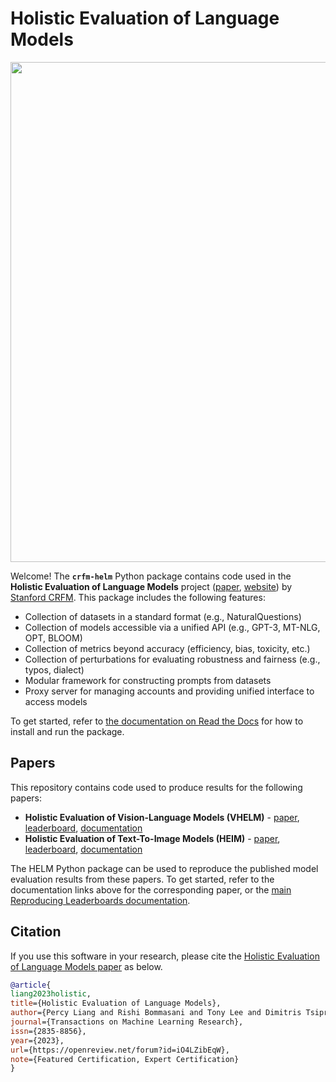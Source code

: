 <!--intro-start-->

# Holistic Evaluation of Language Models

[comment]: <> (When using the img tag, which allows us to specify size, src has to be a URL.)
<img src="https://github.com/stanford-crfm/helm/raw/main/src/helm/benchmark/static/images/helm-logo.png" alt=""  width="800"/>

Welcome! The **`crfm-helm`** Python package contains code used in the **Holistic Evaluation of Language Models** project ([paper](https://arxiv.org/abs/2211.09110), [website](https://crfm.stanford.edu/helm/latest/)) by [Stanford CRFM](https://crfm.stanford.edu/). This package includes the following features:

- Collection of datasets in a standard format (e.g., NaturalQuestions)
- Collection of models accessible via a unified API (e.g., GPT-3, MT-NLG, OPT, BLOOM)
- Collection of metrics beyond accuracy (efficiency, bias, toxicity, etc.)
- Collection of perturbations for evaluating robustness and fairness (e.g., typos, dialect)
- Modular framework for constructing prompts from datasets
- Proxy server for managing accounts and providing unified interface to access models
<!--intro-end-->

To get started, refer to [the documentation on Read the Docs](https://crfm-helm.readthedocs.io/) for how to install and run the package.

## Papers

This repository contains code used to produce results for the following papers:

- **Holistic Evaluation of Vision-Language Models (VHELM)** - [paper](https://arxiv.org/abs/2410.07112), [leaderboard](https://crfm.stanford.edu/helm/vhelm/latest/), [documentation](https://crfm-helm.readthedocs.io/en/latest/vhelm/)
- **Holistic Evaluation of Text-To-Image Models (HEIM)** - [paper](https://arxiv.org/abs/2311.04287), [leaderboard](https://crfm.stanford.edu/helm/heim/latest/), [documentation](https://crfm-helm.readthedocs.io/en/latest/heim/)

The HELM Python package can be used to reproduce the published model evaluation results from these papers. To get started, refer to the documentation links above for the corresponding paper, or the [main Reproducing Leaderboards documentation](https://crfm-helm.readthedocs.io/en/latest/reproducing_leaderboards/).

## Citation

If you use this software in your research, please cite the [Holistic Evaluation of Language Models paper](https://openreview.net/forum?id=iO4LZibEqW) as below.

```bibtex
@article{
liang2023holistic,
title={Holistic Evaluation of Language Models},
author={Percy Liang and Rishi Bommasani and Tony Lee and Dimitris Tsipras and Dilara Soylu and Michihiro Yasunaga and Yian Zhang and Deepak Narayanan and Yuhuai Wu and Ananya Kumar and Benjamin Newman and Binhang Yuan and Bobby Yan and Ce Zhang and Christian Alexander Cosgrove and Christopher D Manning and Christopher Re and Diana Acosta-Navas and Drew Arad Hudson and Eric Zelikman and Esin Durmus and Faisal Ladhak and Frieda Rong and Hongyu Ren and Huaxiu Yao and Jue WANG and Keshav Santhanam and Laurel Orr and Lucia Zheng and Mert Yuksekgonul and Mirac Suzgun and Nathan Kim and Neel Guha and Niladri S. Chatterji and Omar Khattab and Peter Henderson and Qian Huang and Ryan Andrew Chi and Sang Michael Xie and Shibani Santurkar and Surya Ganguli and Tatsunori Hashimoto and Thomas Icard and Tianyi Zhang and Vishrav Chaudhary and William Wang and Xuechen Li and Yifan Mai and Yuhui Zhang and Yuta Koreeda},
journal={Transactions on Machine Learning Research},
issn={2835-8856},
year={2023},
url={https://openreview.net/forum?id=iO4LZibEqW},
note={Featured Certification, Expert Certification}
}
```